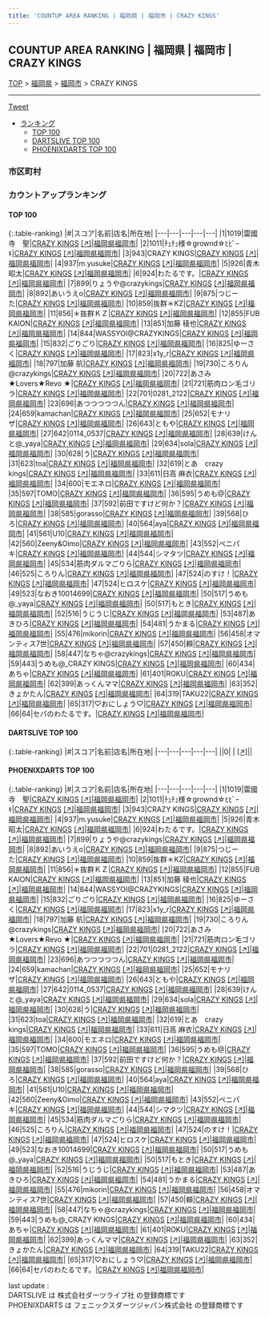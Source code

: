 ```yaml
---
title: 'COUNTUP AREA RANKING | 福岡県 | 福岡市 | CRAZY KINGS'
---
```

## COUNTUP AREA RANKING | 福岡県 | 福岡市 | CRAZY KINGS

[TOP](/darts/rank/) > [福岡県](/darts/rank/福岡県/) > [福岡市](/darts/rank/福岡県/福岡市/) > CRAZY KINGS

___

<a href="https://twitter.com/share?ref_src=twsrc%5Etfw" data-text="COUNTUP AREA RANKING | 福岡県福岡市CRAZY KINGS" class="twitter-share-button" data-hashtags="DARTSLIVE,PHOENIXDARTS,darts,ダーツ" data-show-count="false">Tweet</a>

* [ランキング](#カウントアップランキング)
    * [TOP 100](#top-100)
    * [DARTSLIVE TOP 100](#dartslive-top-100)
    * [PHOENIXDARTS TOP 100](#phoenixdarts-top-100)

### 市区町村

<ul>

</ul>

### カウントアップランキング

#### TOP 100



{:.table-ranking}
|#|スコア|名前|店名|所在地|
|---|---|---|---|---|
|1|1019|<span class="rank-name-pd">雷國寺　聖</span>|<a href="/darts/rank/shops/82368.html">CRAZY KINGS</a> <a href="https://vs.phoenixdarts.com/jp/shop/shopDetailInfo/s_82368?s_seq=82368">[↗]</a>|<a href="/darts/rank/福岡県/福岡市">福岡県福岡市</a>|
|2|1011|<span class="rank-name-pd">ﾁｭﾁｭ様☆grownd‪☆ﾋﾋﾞｰｷ</span>|<a href="/darts/rank/shops/82368.html">CRAZY KINGS</a> <a href="https://vs.phoenixdarts.com/jp/shop/shopDetailInfo/s_82368?s_seq=82368">[↗]</a>|<a href="/darts/rank/福岡県/福岡市">福岡県福岡市</a>|
|3|943|<span class="rank-name-pd">CRAZY KINGS</span>|<a href="/darts/rank/shops/82368.html">CRAZY KINGS</a> <a href="https://vs.phoenixdarts.com/jp/shop/shopDetailInfo/s_82368?s_seq=82368">[↗]</a>|<a href="/darts/rank/福岡県/福岡市">福岡県福岡市</a>|
|4|937|<span class="rank-name-pd">m.yusuke</span>|<a href="/darts/rank/shops/82368.html">CRAZY KINGS</a> <a href="https://vs.phoenixdarts.com/jp/shop/shopDetailInfo/s_82368?s_seq=82368">[↗]</a>|<a href="/darts/rank/福岡県/福岡市">福岡県福岡市</a>|
|5|926|<span class="rank-name-pd">青木 昭太</span>|<a href="/darts/rank/shops/82368.html">CRAZY KINGS</a> <a href="https://vs.phoenixdarts.com/jp/shop/shopDetailInfo/s_82368?s_seq=82368">[↗]</a>|<a href="/darts/rank/福岡県/福岡市">福岡県福岡市</a>|
|6|924|<span class="rank-name-pd">わたるです。</span>|<a href="/darts/rank/shops/82368.html">CRAZY KINGS</a> <a href="https://vs.phoenixdarts.com/jp/shop/shopDetailInfo/s_82368?s_seq=82368">[↗]</a>|<a href="/darts/rank/福岡県/福岡市">福岡県福岡市</a>|
|7|899|<span class="rank-name-pd">りょうや@crazykings</span>|<a href="/darts/rank/shops/82368.html">CRAZY KINGS</a> <a href="https://vs.phoenixdarts.com/jp/shop/shopDetailInfo/s_82368?s_seq=82368">[↗]</a>|<a href="/darts/rank/福岡県/福岡市">福岡県福岡市</a>|
|8|892|<span class="rank-name-pd">あいうえo</span>|<a href="/darts/rank/shops/82368.html">CRAZY KINGS</a> <a href="https://vs.phoenixdarts.com/jp/shop/shopDetailInfo/s_82368?s_seq=82368">[↗]</a>|<a href="/darts/rank/福岡県/福岡市">福岡県福岡市</a>|
|9|875|<span class="rank-name-pd">つじーた</span>|<a href="/darts/rank/shops/82368.html">CRAZY KINGS</a> <a href="https://vs.phoenixdarts.com/jp/shop/shopDetailInfo/s_82368?s_seq=82368">[↗]</a>|<a href="/darts/rank/福岡県/福岡市">福岡県福岡市</a>|
|10|859|<span class="rank-name-pd">抜群＊KZ</span>|<a href="/darts/rank/shops/82368.html">CRAZY KINGS</a> <a href="https://vs.phoenixdarts.com/jp/shop/shopDetailInfo/s_82368?s_seq=82368">[↗]</a>|<a href="/darts/rank/福岡県/福岡市">福岡県福岡市</a>|
|11|856|<span class="rank-name-pd">＊抜群ＫＺ</span>|<a href="/darts/rank/shops/82368.html">CRAZY KINGS</a> <a href="https://vs.phoenixdarts.com/jp/shop/shopDetailInfo/s_82368?s_seq=82368">[↗]</a>|<a href="/darts/rank/福岡県/福岡市">福岡県福岡市</a>|
|12|855|<span class="rank-name-pd">FUB KAION</span>|<a href="/darts/rank/shops/82368.html">CRAZY KINGS</a> <a href="https://vs.phoenixdarts.com/jp/shop/shopDetailInfo/s_82368?s_seq=82368">[↗]</a>|<a href="/darts/rank/福岡県/福岡市">福岡県福岡市</a>|
|13|851|<span class="rank-name-pd"><span class="pro-icon-pd"></span>加藤 稜也</span>|<a href="/darts/rank/shops/82368.html">CRAZY KINGS</a> <a href="https://vs.phoenixdarts.com/jp/shop/shopDetailInfo/s_82368?s_seq=82368">[↗]</a>|<a href="/darts/rank/福岡県/福岡市">福岡県福岡市</a>|
|14|844|<span class="rank-name-pd">WASSYOI@CRAZYKINGS</span>|<a href="/darts/rank/shops/82368.html">CRAZY KINGS</a> <a href="https://vs.phoenixdarts.com/jp/shop/shopDetailInfo/s_82368?s_seq=82368">[↗]</a>|<a href="/darts/rank/福岡県/福岡市">福岡県福岡市</a>|
|15|832|<span class="rank-name-pd">ごりごり</span>|<a href="/darts/rank/shops/82368.html">CRAZY KINGS</a> <a href="https://vs.phoenixdarts.com/jp/shop/shopDetailInfo/s_82368?s_seq=82368">[↗]</a>|<a href="/darts/rank/福岡県/福岡市">福岡県福岡市</a>|
|16|825|<span class="rank-name-pd">ゆーさく</span>|<a href="/darts/rank/shops/82368.html">CRAZY KINGS</a> <a href="https://vs.phoenixdarts.com/jp/shop/shopDetailInfo/s_82368?s_seq=82368">[↗]</a>|<a href="/darts/rank/福岡県/福岡市">福岡県福岡市</a>|
|17|823|<span class="rank-name-pd">x1y_r</span>|<a href="/darts/rank/shops/82368.html">CRAZY KINGS</a> <a href="https://vs.phoenixdarts.com/jp/shop/shopDetailInfo/s_82368?s_seq=82368">[↗]</a>|<a href="/darts/rank/福岡県/福岡市">福岡県福岡市</a>|
|18|797|<span class="rank-name-pd"><span class="pro-icon-pd"></span>加藤 航</span>|<a href="/darts/rank/shops/82368.html">CRAZY KINGS</a> <a href="https://vs.phoenixdarts.com/jp/shop/shopDetailInfo/s_82368?s_seq=82368">[↗]</a>|<a href="/darts/rank/福岡県/福岡市">福岡県福岡市</a>|
|19|730|<span class="rank-name-pd">ころりん@crazykings</span>|<a href="/darts/rank/shops/82368.html">CRAZY KINGS</a> <a href="https://vs.phoenixdarts.com/jp/shop/shopDetailInfo/s_82368?s_seq=82368">[↗]</a>|<a href="/darts/rank/福岡県/福岡市">福岡県福岡市</a>|
|20|722|<span class="rank-name-pd">あさみ★Lovers★Revo ★</span>|<a href="/darts/rank/shops/82368.html">CRAZY KINGS</a> <a href="https://vs.phoenixdarts.com/jp/shop/shopDetailInfo/s_82368?s_seq=82368">[↗]</a>|<a href="/darts/rank/福岡県/福岡市">福岡県福岡市</a>|
|21|721|<span class="rank-name-pd">筋肉ロン毛ゴリラ</span>|<a href="/darts/rank/shops/82368.html">CRAZY KINGS</a> <a href="https://vs.phoenixdarts.com/jp/shop/shopDetailInfo/s_82368?s_seq=82368">[↗]</a>|<a href="/darts/rank/福岡県/福岡市">福岡県福岡市</a>|
|22|701|<span class="rank-name-pd">0281_2122</span>|<a href="/darts/rank/shops/82368.html">CRAZY KINGS</a> <a href="https://vs.phoenixdarts.com/jp/shop/shopDetailInfo/s_82368?s_seq=82368">[↗]</a>|<a href="/darts/rank/福岡県/福岡市">福岡県福岡市</a>|
|23|696|<span class="rank-name-pd">あつつつつつん</span>|<a href="/darts/rank/shops/82368.html">CRAZY KINGS</a> <a href="https://vs.phoenixdarts.com/jp/shop/shopDetailInfo/s_82368?s_seq=82368">[↗]</a>|<a href="/darts/rank/福岡県/福岡市">福岡県福岡市</a>|
|24|659|<span class="rank-name-pd">kamachan</span>|<a href="/darts/rank/shops/82368.html">CRAZY KINGS</a> <a href="https://vs.phoenixdarts.com/jp/shop/shopDetailInfo/s_82368?s_seq=82368">[↗]</a>|<a href="/darts/rank/福岡県/福岡市">福岡県福岡市</a>|
|25|652|<span class="rank-name-pd">モナリザ</span>|<a href="/darts/rank/shops/82368.html">CRAZY KINGS</a> <a href="https://vs.phoenixdarts.com/jp/shop/shopDetailInfo/s_82368?s_seq=82368">[↗]</a>|<a href="/darts/rank/福岡県/福岡市">福岡県福岡市</a>|
|26|643|<span class="rank-name-pd">ともや</span>|<a href="/darts/rank/shops/82368.html">CRAZY KINGS</a> <a href="https://vs.phoenixdarts.com/jp/shop/shopDetailInfo/s_82368?s_seq=82368">[↗]</a>|<a href="/darts/rank/福岡県/福岡市">福岡県福岡市</a>|
|27|642|<span class="rank-name-pd">0114_0537</span>|<a href="/darts/rank/shops/82368.html">CRAZY KINGS</a> <a href="https://vs.phoenixdarts.com/jp/shop/shopDetailInfo/s_82368?s_seq=82368">[↗]</a>|<a href="/darts/rank/福岡県/福岡市">福岡県福岡市</a>|
|28|639|<span class="rank-name-pd">けんと@_yaya</span>|<a href="/darts/rank/shops/82368.html">CRAZY KINGS</a> <a href="https://vs.phoenixdarts.com/jp/shop/shopDetailInfo/s_82368?s_seq=82368">[↗]</a>|<a href="/darts/rank/福岡県/福岡市">福岡県福岡市</a>|
|29|634|<span class="rank-name-pd">sola</span>|<a href="/darts/rank/shops/82368.html">CRAZY KINGS</a> <a href="https://vs.phoenixdarts.com/jp/shop/shopDetailInfo/s_82368?s_seq=82368">[↗]</a>|<a href="/darts/rank/福岡県/福岡市">福岡県福岡市</a>|
|30|628|<span class="rank-name-pd">う</span>|<a href="/darts/rank/shops/82368.html">CRAZY KINGS</a> <a href="https://vs.phoenixdarts.com/jp/shop/shopDetailInfo/s_82368?s_seq=82368">[↗]</a>|<a href="/darts/rank/福岡県/福岡市">福岡県福岡市</a>|
|31|623|<span class="rank-name-pd">toa</span>|<a href="/darts/rank/shops/82368.html">CRAZY KINGS</a> <a href="https://vs.phoenixdarts.com/jp/shop/shopDetailInfo/s_82368?s_seq=82368">[↗]</a>|<a href="/darts/rank/福岡県/福岡市">福岡県福岡市</a>|
|32|619|<span class="rank-name-pd">とあ　crazy kings</span>|<a href="/darts/rank/shops/82368.html">CRAZY KINGS</a> <a href="https://vs.phoenixdarts.com/jp/shop/shopDetailInfo/s_82368?s_seq=82368">[↗]</a>|<a href="/darts/rank/福岡県/福岡市">福岡県福岡市</a>|
|33|611|<span class="rank-name-pd">日高 麻衣</span>|<a href="/darts/rank/shops/82368.html">CRAZY KINGS</a> <a href="https://vs.phoenixdarts.com/jp/shop/shopDetailInfo/s_82368?s_seq=82368">[↗]</a>|<a href="/darts/rank/福岡県/福岡市">福岡県福岡市</a>|
|34|600|<span class="rank-name-pd">モエネロ</span>|<a href="/darts/rank/shops/82368.html">CRAZY KINGS</a> <a href="https://vs.phoenixdarts.com/jp/shop/shopDetailInfo/s_82368?s_seq=82368">[↗]</a>|<a href="/darts/rank/福岡県/福岡市">福岡県福岡市</a>|
|35|597|<span class="rank-name-pd">TOMO</span>|<a href="/darts/rank/shops/82368.html">CRAZY KINGS</a> <a href="https://vs.phoenixdarts.com/jp/shop/shopDetailInfo/s_82368?s_seq=82368">[↗]</a>|<a href="/darts/rank/福岡県/福岡市">福岡県福岡市</a>|
|36|595|<span class="rank-name-pd">うめも@</span>|<a href="/darts/rank/shops/82368.html">CRAZY KINGS</a> <a href="https://vs.phoenixdarts.com/jp/shop/shopDetailInfo/s_82368?s_seq=82368">[↗]</a>|<a href="/darts/rank/福岡県/福岡市">福岡県福岡市</a>|
|37|592|<span class="rank-name-pd">前田ですけど何か？</span>|<a href="/darts/rank/shops/82368.html">CRAZY KINGS</a> <a href="https://vs.phoenixdarts.com/jp/shop/shopDetailInfo/s_82368?s_seq=82368">[↗]</a>|<a href="/darts/rank/福岡県/福岡市">福岡県福岡市</a>|
|38|585|<span class="rank-name-pd">gorasso</span>|<a href="/darts/rank/shops/82368.html">CRAZY KINGS</a> <a href="https://vs.phoenixdarts.com/jp/shop/shopDetailInfo/s_82368?s_seq=82368">[↗]</a>|<a href="/darts/rank/福岡県/福岡市">福岡県福岡市</a>|
|39|568|<span class="rank-name-pd">ひろ</span>|<a href="/darts/rank/shops/82368.html">CRAZY KINGS</a> <a href="https://vs.phoenixdarts.com/jp/shop/shopDetailInfo/s_82368?s_seq=82368">[↗]</a>|<a href="/darts/rank/福岡県/福岡市">福岡県福岡市</a>|
|40|564|<span class="rank-name-pd">aya</span>|<a href="/darts/rank/shops/82368.html">CRAZY KINGS</a> <a href="https://vs.phoenixdarts.com/jp/shop/shopDetailInfo/s_82368?s_seq=82368">[↗]</a>|<a href="/darts/rank/福岡県/福岡市">福岡県福岡市</a>|
|41|561|<span class="rank-name-pd">U10</span>|<a href="/darts/rank/shops/82368.html">CRAZY KINGS</a> <a href="https://vs.phoenixdarts.com/jp/shop/shopDetailInfo/s_82368?s_seq=82368">[↗]</a>|<a href="/darts/rank/福岡県/福岡市">福岡県福岡市</a>|
|42|560|<span class="rank-name-pd">Zeeny&amp;Oimo</span>|<a href="/darts/rank/shops/82368.html">CRAZY KINGS</a> <a href="https://vs.phoenixdarts.com/jp/shop/shopDetailInfo/s_82368?s_seq=82368">[↗]</a>|<a href="/darts/rank/福岡県/福岡市">福岡県福岡市</a>|
|43|552|<span class="rank-name-pd">ペニパキ</span>|<a href="/darts/rank/shops/82368.html">CRAZY KINGS</a> <a href="https://vs.phoenixdarts.com/jp/shop/shopDetailInfo/s_82368?s_seq=82368">[↗]</a>|<a href="/darts/rank/福岡県/福岡市">福岡県福岡市</a>|
|44|544|<span class="rank-name-pd">シマタツ</span>|<a href="/darts/rank/shops/82368.html">CRAZY KINGS</a> <a href="https://vs.phoenixdarts.com/jp/shop/shopDetailInfo/s_82368?s_seq=82368">[↗]</a>|<a href="/darts/rank/福岡県/福岡市">福岡県福岡市</a>|
|45|534|<span class="rank-name-pd">筋肉ダルマごりら</span>|<a href="/darts/rank/shops/82368.html">CRAZY KINGS</a> <a href="https://vs.phoenixdarts.com/jp/shop/shopDetailInfo/s_82368?s_seq=82368">[↗]</a>|<a href="/darts/rank/福岡県/福岡市">福岡県福岡市</a>|
|46|525|<span class="rank-name-pd">ころりん</span>|<a href="/darts/rank/shops/82368.html">CRAZY KINGS</a> <a href="https://vs.phoenixdarts.com/jp/shop/shopDetailInfo/s_82368?s_seq=82368">[↗]</a>|<a href="/darts/rank/福岡県/福岡市">福岡県福岡市</a>|
|47|524|<span class="rank-name-pd">のすけ！</span>|<a href="/darts/rank/shops/82368.html">CRAZY KINGS</a> <a href="https://vs.phoenixdarts.com/jp/shop/shopDetailInfo/s_82368?s_seq=82368">[↗]</a>|<a href="/darts/rank/福岡県/福岡市">福岡県福岡市</a>|
|47|524|<span class="rank-name-pd">ヒロスケ</span>|<a href="/darts/rank/shops/82368.html">CRAZY KINGS</a> <a href="https://vs.phoenixdarts.com/jp/shop/shopDetailInfo/s_82368?s_seq=82368">[↗]</a>|<a href="/darts/rank/福岡県/福岡市">福岡県福岡市</a>|
|49|523|<span class="rank-name-pd">なおき10014699</span>|<a href="/darts/rank/shops/82368.html">CRAZY KINGS</a> <a href="https://vs.phoenixdarts.com/jp/shop/shopDetailInfo/s_82368?s_seq=82368">[↗]</a>|<a href="/darts/rank/福岡県/福岡市">福岡県福岡市</a>|
|50|517|<span class="rank-name-pd">うめも@_yaya</span>|<a href="/darts/rank/shops/82368.html">CRAZY KINGS</a> <a href="https://vs.phoenixdarts.com/jp/shop/shopDetailInfo/s_82368?s_seq=82368">[↗]</a>|<a href="/darts/rank/福岡県/福岡市">福岡県福岡市</a>|
|50|517|<span class="rank-name-pd">もとき</span>|<a href="/darts/rank/shops/82368.html">CRAZY KINGS</a> <a href="https://vs.phoenixdarts.com/jp/shop/shopDetailInfo/s_82368?s_seq=82368">[↗]</a>|<a href="/darts/rank/福岡県/福岡市">福岡県福岡市</a>|
|52|516|<span class="rank-name-pd">うじうじ</span>|<a href="/darts/rank/shops/82368.html">CRAZY KINGS</a> <a href="https://vs.phoenixdarts.com/jp/shop/shopDetailInfo/s_82368?s_seq=82368">[↗]</a>|<a href="/darts/rank/福岡県/福岡市">福岡県福岡市</a>|
|53|487|<span class="rank-name-pd">あきひろ</span>|<a href="/darts/rank/shops/82368.html">CRAZY KINGS</a> <a href="https://vs.phoenixdarts.com/jp/shop/shopDetailInfo/s_82368?s_seq=82368">[↗]</a>|<a href="/darts/rank/福岡県/福岡市">福岡県福岡市</a>|
|54|481|<span class="rank-name-pd">うかまる</span>|<a href="/darts/rank/shops/82368.html">CRAZY KINGS</a> <a href="https://vs.phoenixdarts.com/jp/shop/shopDetailInfo/s_82368?s_seq=82368">[↗]</a>|<a href="/darts/rank/福岡県/福岡市">福岡県福岡市</a>|
|55|476|<span class="rank-name-pd">mikorin</span>|<a href="/darts/rank/shops/82368.html">CRAZY KINGS</a> <a href="https://vs.phoenixdarts.com/jp/shop/shopDetailInfo/s_82368?s_seq=82368">[↗]</a>|<a href="/darts/rank/福岡県/福岡市">福岡県福岡市</a>|
|56|458|<span class="rank-name-pd">オマンティス7世</span>|<a href="/darts/rank/shops/82368.html">CRAZY KINGS</a> <a href="https://vs.phoenixdarts.com/jp/shop/shopDetailInfo/s_82368?s_seq=82368">[↗]</a>|<a href="/darts/rank/福岡県/福岡市">福岡県福岡市</a>|
|57|450|<span class="rank-name-pd">頼</span>|<a href="/darts/rank/shops/82368.html">CRAZY KINGS</a> <a href="https://vs.phoenixdarts.com/jp/shop/shopDetailInfo/s_82368?s_seq=82368">[↗]</a>|<a href="/darts/rank/福岡県/福岡市">福岡県福岡市</a>|
|58|447|<span class="rank-name-pd">なちゃ@crazykings</span>|<a href="/darts/rank/shops/82368.html">CRAZY KINGS</a> <a href="https://vs.phoenixdarts.com/jp/shop/shopDetailInfo/s_82368?s_seq=82368">[↗]</a>|<a href="/darts/rank/福岡県/福岡市">福岡県福岡市</a>|
|59|443|<span class="rank-name-pd">うめも@_CRAZY KINGS</span>|<a href="/darts/rank/shops/82368.html">CRAZY KINGS</a> <a href="https://vs.phoenixdarts.com/jp/shop/shopDetailInfo/s_82368?s_seq=82368">[↗]</a>|<a href="/darts/rank/福岡県/福岡市">福岡県福岡市</a>|
|60|434|<span class="rank-name-pd">あちゃ</span>|<a href="/darts/rank/shops/82368.html">CRAZY KINGS</a> <a href="https://vs.phoenixdarts.com/jp/shop/shopDetailInfo/s_82368?s_seq=82368">[↗]</a>|<a href="/darts/rank/福岡県/福岡市">福岡県福岡市</a>|
|61|401|<span class="rank-name-pd">ROKU</span>|<a href="/darts/rank/shops/82368.html">CRAZY KINGS</a> <a href="https://vs.phoenixdarts.com/jp/shop/shopDetailInfo/s_82368?s_seq=82368">[↗]</a>|<a href="/darts/rank/福岡県/福岡市">福岡県福岡市</a>|
|62|399|<span class="rank-name-pd">あっくんママ</span>|<a href="/darts/rank/shops/82368.html">CRAZY KINGS</a> <a href="https://vs.phoenixdarts.com/jp/shop/shopDetailInfo/s_82368?s_seq=82368">[↗]</a>|<a href="/darts/rank/福岡県/福岡市">福岡県福岡市</a>|
|63|352|<span class="rank-name-pd">きょかたん</span>|<a href="/darts/rank/shops/82368.html">CRAZY KINGS</a> <a href="https://vs.phoenixdarts.com/jp/shop/shopDetailInfo/s_82368?s_seq=82368">[↗]</a>|<a href="/darts/rank/福岡県/福岡市">福岡県福岡市</a>|
|64|319|<span class="rank-name-pd">TAKU22</span>|<a href="/darts/rank/shops/82368.html">CRAZY KINGS</a> <a href="https://vs.phoenixdarts.com/jp/shop/shopDetailInfo/s_82368?s_seq=82368">[↗]</a>|<a href="/darts/rank/福岡県/福岡市">福岡県福岡市</a>|
|65|317|<span class="rank-name-pd">♡おにしょう♡</span>|<a href="/darts/rank/shops/82368.html">CRAZY KINGS</a> <a href="https://vs.phoenixdarts.com/jp/shop/shopDetailInfo/s_82368?s_seq=82368">[↗]</a>|<a href="/darts/rank/福岡県/福岡市">福岡県福岡市</a>|
|66|64|<span class="rank-name-pd">セパのわたるです。</span>|<a href="/darts/rank/shops/82368.html">CRAZY KINGS</a> <a href="https://vs.phoenixdarts.com/jp/shop/shopDetailInfo/s_82368?s_seq=82368">[↗]</a>|<a href="/darts/rank/福岡県/福岡市">福岡県福岡市</a>|


#### DARTSLIVE TOP 100



{:.table-ranking}
|#|スコア|名前|店名|所在地|
|---|---|---|---|---|
||0|<span class="rank-name-dl"> </span>|<a href="/darts/rank/shops/.html"></a> <a href="">[↗]</a>|<a href="/darts/rank//"></a>|


#### PHOENIXDARTS TOP 100



{:.table-ranking}
|#|スコア|名前|店名|所在地|
|---|---|---|---|---|
|1|1019|<span class="rank-name-pd">雷國寺　聖</span>|<a href="/darts/rank/shops/82368.html">CRAZY KINGS</a> <a href="https://vs.phoenixdarts.com/jp/shop/shopDetailInfo/s_82368?s_seq=82368">[↗]</a>|<a href="/darts/rank/福岡県/福岡市">福岡県福岡市</a>|
|2|1011|<span class="rank-name-pd">ﾁｭﾁｭ様☆grownd‪☆ﾋﾋﾞｰｷ</span>|<a href="/darts/rank/shops/82368.html">CRAZY KINGS</a> <a href="https://vs.phoenixdarts.com/jp/shop/shopDetailInfo/s_82368?s_seq=82368">[↗]</a>|<a href="/darts/rank/福岡県/福岡市">福岡県福岡市</a>|
|3|943|<span class="rank-name-pd">CRAZY KINGS</span>|<a href="/darts/rank/shops/82368.html">CRAZY KINGS</a> <a href="https://vs.phoenixdarts.com/jp/shop/shopDetailInfo/s_82368?s_seq=82368">[↗]</a>|<a href="/darts/rank/福岡県/福岡市">福岡県福岡市</a>|
|4|937|<span class="rank-name-pd">m.yusuke</span>|<a href="/darts/rank/shops/82368.html">CRAZY KINGS</a> <a href="https://vs.phoenixdarts.com/jp/shop/shopDetailInfo/s_82368?s_seq=82368">[↗]</a>|<a href="/darts/rank/福岡県/福岡市">福岡県福岡市</a>|
|5|926|<span class="rank-name-pd">青木 昭太</span>|<a href="/darts/rank/shops/82368.html">CRAZY KINGS</a> <a href="https://vs.phoenixdarts.com/jp/shop/shopDetailInfo/s_82368?s_seq=82368">[↗]</a>|<a href="/darts/rank/福岡県/福岡市">福岡県福岡市</a>|
|6|924|<span class="rank-name-pd">わたるです。</span>|<a href="/darts/rank/shops/82368.html">CRAZY KINGS</a> <a href="https://vs.phoenixdarts.com/jp/shop/shopDetailInfo/s_82368?s_seq=82368">[↗]</a>|<a href="/darts/rank/福岡県/福岡市">福岡県福岡市</a>|
|7|899|<span class="rank-name-pd">りょうや@crazykings</span>|<a href="/darts/rank/shops/82368.html">CRAZY KINGS</a> <a href="https://vs.phoenixdarts.com/jp/shop/shopDetailInfo/s_82368?s_seq=82368">[↗]</a>|<a href="/darts/rank/福岡県/福岡市">福岡県福岡市</a>|
|8|892|<span class="rank-name-pd">あいうえo</span>|<a href="/darts/rank/shops/82368.html">CRAZY KINGS</a> <a href="https://vs.phoenixdarts.com/jp/shop/shopDetailInfo/s_82368?s_seq=82368">[↗]</a>|<a href="/darts/rank/福岡県/福岡市">福岡県福岡市</a>|
|9|875|<span class="rank-name-pd">つじーた</span>|<a href="/darts/rank/shops/82368.html">CRAZY KINGS</a> <a href="https://vs.phoenixdarts.com/jp/shop/shopDetailInfo/s_82368?s_seq=82368">[↗]</a>|<a href="/darts/rank/福岡県/福岡市">福岡県福岡市</a>|
|10|859|<span class="rank-name-pd">抜群＊KZ</span>|<a href="/darts/rank/shops/82368.html">CRAZY KINGS</a> <a href="https://vs.phoenixdarts.com/jp/shop/shopDetailInfo/s_82368?s_seq=82368">[↗]</a>|<a href="/darts/rank/福岡県/福岡市">福岡県福岡市</a>|
|11|856|<span class="rank-name-pd">＊抜群ＫＺ</span>|<a href="/darts/rank/shops/82368.html">CRAZY KINGS</a> <a href="https://vs.phoenixdarts.com/jp/shop/shopDetailInfo/s_82368?s_seq=82368">[↗]</a>|<a href="/darts/rank/福岡県/福岡市">福岡県福岡市</a>|
|12|855|<span class="rank-name-pd">FUB KAION</span>|<a href="/darts/rank/shops/82368.html">CRAZY KINGS</a> <a href="https://vs.phoenixdarts.com/jp/shop/shopDetailInfo/s_82368?s_seq=82368">[↗]</a>|<a href="/darts/rank/福岡県/福岡市">福岡県福岡市</a>|
|13|851|<span class="rank-name-pd"><span class="pro-icon-pd"></span>加藤 稜也</span>|<a href="/darts/rank/shops/82368.html">CRAZY KINGS</a> <a href="https://vs.phoenixdarts.com/jp/shop/shopDetailInfo/s_82368?s_seq=82368">[↗]</a>|<a href="/darts/rank/福岡県/福岡市">福岡県福岡市</a>|
|14|844|<span class="rank-name-pd">WASSYOI@CRAZYKINGS</span>|<a href="/darts/rank/shops/82368.html">CRAZY KINGS</a> <a href="https://vs.phoenixdarts.com/jp/shop/shopDetailInfo/s_82368?s_seq=82368">[↗]</a>|<a href="/darts/rank/福岡県/福岡市">福岡県福岡市</a>|
|15|832|<span class="rank-name-pd">ごりごり</span>|<a href="/darts/rank/shops/82368.html">CRAZY KINGS</a> <a href="https://vs.phoenixdarts.com/jp/shop/shopDetailInfo/s_82368?s_seq=82368">[↗]</a>|<a href="/darts/rank/福岡県/福岡市">福岡県福岡市</a>|
|16|825|<span class="rank-name-pd">ゆーさく</span>|<a href="/darts/rank/shops/82368.html">CRAZY KINGS</a> <a href="https://vs.phoenixdarts.com/jp/shop/shopDetailInfo/s_82368?s_seq=82368">[↗]</a>|<a href="/darts/rank/福岡県/福岡市">福岡県福岡市</a>|
|17|823|<span class="rank-name-pd">x1y_r</span>|<a href="/darts/rank/shops/82368.html">CRAZY KINGS</a> <a href="https://vs.phoenixdarts.com/jp/shop/shopDetailInfo/s_82368?s_seq=82368">[↗]</a>|<a href="/darts/rank/福岡県/福岡市">福岡県福岡市</a>|
|18|797|<span class="rank-name-pd"><span class="pro-icon-pd"></span>加藤 航</span>|<a href="/darts/rank/shops/82368.html">CRAZY KINGS</a> <a href="https://vs.phoenixdarts.com/jp/shop/shopDetailInfo/s_82368?s_seq=82368">[↗]</a>|<a href="/darts/rank/福岡県/福岡市">福岡県福岡市</a>|
|19|730|<span class="rank-name-pd">ころりん@crazykings</span>|<a href="/darts/rank/shops/82368.html">CRAZY KINGS</a> <a href="https://vs.phoenixdarts.com/jp/shop/shopDetailInfo/s_82368?s_seq=82368">[↗]</a>|<a href="/darts/rank/福岡県/福岡市">福岡県福岡市</a>|
|20|722|<span class="rank-name-pd">あさみ★Lovers★Revo ★</span>|<a href="/darts/rank/shops/82368.html">CRAZY KINGS</a> <a href="https://vs.phoenixdarts.com/jp/shop/shopDetailInfo/s_82368?s_seq=82368">[↗]</a>|<a href="/darts/rank/福岡県/福岡市">福岡県福岡市</a>|
|21|721|<span class="rank-name-pd">筋肉ロン毛ゴリラ</span>|<a href="/darts/rank/shops/82368.html">CRAZY KINGS</a> <a href="https://vs.phoenixdarts.com/jp/shop/shopDetailInfo/s_82368?s_seq=82368">[↗]</a>|<a href="/darts/rank/福岡県/福岡市">福岡県福岡市</a>|
|22|701|<span class="rank-name-pd">0281_2122</span>|<a href="/darts/rank/shops/82368.html">CRAZY KINGS</a> <a href="https://vs.phoenixdarts.com/jp/shop/shopDetailInfo/s_82368?s_seq=82368">[↗]</a>|<a href="/darts/rank/福岡県/福岡市">福岡県福岡市</a>|
|23|696|<span class="rank-name-pd">あつつつつつん</span>|<a href="/darts/rank/shops/82368.html">CRAZY KINGS</a> <a href="https://vs.phoenixdarts.com/jp/shop/shopDetailInfo/s_82368?s_seq=82368">[↗]</a>|<a href="/darts/rank/福岡県/福岡市">福岡県福岡市</a>|
|24|659|<span class="rank-name-pd">kamachan</span>|<a href="/darts/rank/shops/82368.html">CRAZY KINGS</a> <a href="https://vs.phoenixdarts.com/jp/shop/shopDetailInfo/s_82368?s_seq=82368">[↗]</a>|<a href="/darts/rank/福岡県/福岡市">福岡県福岡市</a>|
|25|652|<span class="rank-name-pd">モナリザ</span>|<a href="/darts/rank/shops/82368.html">CRAZY KINGS</a> <a href="https://vs.phoenixdarts.com/jp/shop/shopDetailInfo/s_82368?s_seq=82368">[↗]</a>|<a href="/darts/rank/福岡県/福岡市">福岡県福岡市</a>|
|26|643|<span class="rank-name-pd">ともや</span>|<a href="/darts/rank/shops/82368.html">CRAZY KINGS</a> <a href="https://vs.phoenixdarts.com/jp/shop/shopDetailInfo/s_82368?s_seq=82368">[↗]</a>|<a href="/darts/rank/福岡県/福岡市">福岡県福岡市</a>|
|27|642|<span class="rank-name-pd">0114_0537</span>|<a href="/darts/rank/shops/82368.html">CRAZY KINGS</a> <a href="https://vs.phoenixdarts.com/jp/shop/shopDetailInfo/s_82368?s_seq=82368">[↗]</a>|<a href="/darts/rank/福岡県/福岡市">福岡県福岡市</a>|
|28|639|<span class="rank-name-pd">けんと@_yaya</span>|<a href="/darts/rank/shops/82368.html">CRAZY KINGS</a> <a href="https://vs.phoenixdarts.com/jp/shop/shopDetailInfo/s_82368?s_seq=82368">[↗]</a>|<a href="/darts/rank/福岡県/福岡市">福岡県福岡市</a>|
|29|634|<span class="rank-name-pd">sola</span>|<a href="/darts/rank/shops/82368.html">CRAZY KINGS</a> <a href="https://vs.phoenixdarts.com/jp/shop/shopDetailInfo/s_82368?s_seq=82368">[↗]</a>|<a href="/darts/rank/福岡県/福岡市">福岡県福岡市</a>|
|30|628|<span class="rank-name-pd">う</span>|<a href="/darts/rank/shops/82368.html">CRAZY KINGS</a> <a href="https://vs.phoenixdarts.com/jp/shop/shopDetailInfo/s_82368?s_seq=82368">[↗]</a>|<a href="/darts/rank/福岡県/福岡市">福岡県福岡市</a>|
|31|623|<span class="rank-name-pd">toa</span>|<a href="/darts/rank/shops/82368.html">CRAZY KINGS</a> <a href="https://vs.phoenixdarts.com/jp/shop/shopDetailInfo/s_82368?s_seq=82368">[↗]</a>|<a href="/darts/rank/福岡県/福岡市">福岡県福岡市</a>|
|32|619|<span class="rank-name-pd">とあ　crazy kings</span>|<a href="/darts/rank/shops/82368.html">CRAZY KINGS</a> <a href="https://vs.phoenixdarts.com/jp/shop/shopDetailInfo/s_82368?s_seq=82368">[↗]</a>|<a href="/darts/rank/福岡県/福岡市">福岡県福岡市</a>|
|33|611|<span class="rank-name-pd">日高 麻衣</span>|<a href="/darts/rank/shops/82368.html">CRAZY KINGS</a> <a href="https://vs.phoenixdarts.com/jp/shop/shopDetailInfo/s_82368?s_seq=82368">[↗]</a>|<a href="/darts/rank/福岡県/福岡市">福岡県福岡市</a>|
|34|600|<span class="rank-name-pd">モエネロ</span>|<a href="/darts/rank/shops/82368.html">CRAZY KINGS</a> <a href="https://vs.phoenixdarts.com/jp/shop/shopDetailInfo/s_82368?s_seq=82368">[↗]</a>|<a href="/darts/rank/福岡県/福岡市">福岡県福岡市</a>|
|35|597|<span class="rank-name-pd">TOMO</span>|<a href="/darts/rank/shops/82368.html">CRAZY KINGS</a> <a href="https://vs.phoenixdarts.com/jp/shop/shopDetailInfo/s_82368?s_seq=82368">[↗]</a>|<a href="/darts/rank/福岡県/福岡市">福岡県福岡市</a>|
|36|595|<span class="rank-name-pd">うめも@</span>|<a href="/darts/rank/shops/82368.html">CRAZY KINGS</a> <a href="https://vs.phoenixdarts.com/jp/shop/shopDetailInfo/s_82368?s_seq=82368">[↗]</a>|<a href="/darts/rank/福岡県/福岡市">福岡県福岡市</a>|
|37|592|<span class="rank-name-pd">前田ですけど何か？</span>|<a href="/darts/rank/shops/82368.html">CRAZY KINGS</a> <a href="https://vs.phoenixdarts.com/jp/shop/shopDetailInfo/s_82368?s_seq=82368">[↗]</a>|<a href="/darts/rank/福岡県/福岡市">福岡県福岡市</a>|
|38|585|<span class="rank-name-pd">gorasso</span>|<a href="/darts/rank/shops/82368.html">CRAZY KINGS</a> <a href="https://vs.phoenixdarts.com/jp/shop/shopDetailInfo/s_82368?s_seq=82368">[↗]</a>|<a href="/darts/rank/福岡県/福岡市">福岡県福岡市</a>|
|39|568|<span class="rank-name-pd">ひろ</span>|<a href="/darts/rank/shops/82368.html">CRAZY KINGS</a> <a href="https://vs.phoenixdarts.com/jp/shop/shopDetailInfo/s_82368?s_seq=82368">[↗]</a>|<a href="/darts/rank/福岡県/福岡市">福岡県福岡市</a>|
|40|564|<span class="rank-name-pd">aya</span>|<a href="/darts/rank/shops/82368.html">CRAZY KINGS</a> <a href="https://vs.phoenixdarts.com/jp/shop/shopDetailInfo/s_82368?s_seq=82368">[↗]</a>|<a href="/darts/rank/福岡県/福岡市">福岡県福岡市</a>|
|41|561|<span class="rank-name-pd">U10</span>|<a href="/darts/rank/shops/82368.html">CRAZY KINGS</a> <a href="https://vs.phoenixdarts.com/jp/shop/shopDetailInfo/s_82368?s_seq=82368">[↗]</a>|<a href="/darts/rank/福岡県/福岡市">福岡県福岡市</a>|
|42|560|<span class="rank-name-pd">Zeeny&amp;Oimo</span>|<a href="/darts/rank/shops/82368.html">CRAZY KINGS</a> <a href="https://vs.phoenixdarts.com/jp/shop/shopDetailInfo/s_82368?s_seq=82368">[↗]</a>|<a href="/darts/rank/福岡県/福岡市">福岡県福岡市</a>|
|43|552|<span class="rank-name-pd">ペニパキ</span>|<a href="/darts/rank/shops/82368.html">CRAZY KINGS</a> <a href="https://vs.phoenixdarts.com/jp/shop/shopDetailInfo/s_82368?s_seq=82368">[↗]</a>|<a href="/darts/rank/福岡県/福岡市">福岡県福岡市</a>|
|44|544|<span class="rank-name-pd">シマタツ</span>|<a href="/darts/rank/shops/82368.html">CRAZY KINGS</a> <a href="https://vs.phoenixdarts.com/jp/shop/shopDetailInfo/s_82368?s_seq=82368">[↗]</a>|<a href="/darts/rank/福岡県/福岡市">福岡県福岡市</a>|
|45|534|<span class="rank-name-pd">筋肉ダルマごりら</span>|<a href="/darts/rank/shops/82368.html">CRAZY KINGS</a> <a href="https://vs.phoenixdarts.com/jp/shop/shopDetailInfo/s_82368?s_seq=82368">[↗]</a>|<a href="/darts/rank/福岡県/福岡市">福岡県福岡市</a>|
|46|525|<span class="rank-name-pd">ころりん</span>|<a href="/darts/rank/shops/82368.html">CRAZY KINGS</a> <a href="https://vs.phoenixdarts.com/jp/shop/shopDetailInfo/s_82368?s_seq=82368">[↗]</a>|<a href="/darts/rank/福岡県/福岡市">福岡県福岡市</a>|
|47|524|<span class="rank-name-pd">のすけ！</span>|<a href="/darts/rank/shops/82368.html">CRAZY KINGS</a> <a href="https://vs.phoenixdarts.com/jp/shop/shopDetailInfo/s_82368?s_seq=82368">[↗]</a>|<a href="/darts/rank/福岡県/福岡市">福岡県福岡市</a>|
|47|524|<span class="rank-name-pd">ヒロスケ</span>|<a href="/darts/rank/shops/82368.html">CRAZY KINGS</a> <a href="https://vs.phoenixdarts.com/jp/shop/shopDetailInfo/s_82368?s_seq=82368">[↗]</a>|<a href="/darts/rank/福岡県/福岡市">福岡県福岡市</a>|
|49|523|<span class="rank-name-pd">なおき10014699</span>|<a href="/darts/rank/shops/82368.html">CRAZY KINGS</a> <a href="https://vs.phoenixdarts.com/jp/shop/shopDetailInfo/s_82368?s_seq=82368">[↗]</a>|<a href="/darts/rank/福岡県/福岡市">福岡県福岡市</a>|
|50|517|<span class="rank-name-pd">うめも@_yaya</span>|<a href="/darts/rank/shops/82368.html">CRAZY KINGS</a> <a href="https://vs.phoenixdarts.com/jp/shop/shopDetailInfo/s_82368?s_seq=82368">[↗]</a>|<a href="/darts/rank/福岡県/福岡市">福岡県福岡市</a>|
|50|517|<span class="rank-name-pd">もとき</span>|<a href="/darts/rank/shops/82368.html">CRAZY KINGS</a> <a href="https://vs.phoenixdarts.com/jp/shop/shopDetailInfo/s_82368?s_seq=82368">[↗]</a>|<a href="/darts/rank/福岡県/福岡市">福岡県福岡市</a>|
|52|516|<span class="rank-name-pd">うじうじ</span>|<a href="/darts/rank/shops/82368.html">CRAZY KINGS</a> <a href="https://vs.phoenixdarts.com/jp/shop/shopDetailInfo/s_82368?s_seq=82368">[↗]</a>|<a href="/darts/rank/福岡県/福岡市">福岡県福岡市</a>|
|53|487|<span class="rank-name-pd">あきひろ</span>|<a href="/darts/rank/shops/82368.html">CRAZY KINGS</a> <a href="https://vs.phoenixdarts.com/jp/shop/shopDetailInfo/s_82368?s_seq=82368">[↗]</a>|<a href="/darts/rank/福岡県/福岡市">福岡県福岡市</a>|
|54|481|<span class="rank-name-pd">うかまる</span>|<a href="/darts/rank/shops/82368.html">CRAZY KINGS</a> <a href="https://vs.phoenixdarts.com/jp/shop/shopDetailInfo/s_82368?s_seq=82368">[↗]</a>|<a href="/darts/rank/福岡県/福岡市">福岡県福岡市</a>|
|55|476|<span class="rank-name-pd">mikorin</span>|<a href="/darts/rank/shops/82368.html">CRAZY KINGS</a> <a href="https://vs.phoenixdarts.com/jp/shop/shopDetailInfo/s_82368?s_seq=82368">[↗]</a>|<a href="/darts/rank/福岡県/福岡市">福岡県福岡市</a>|
|56|458|<span class="rank-name-pd">オマンティス7世</span>|<a href="/darts/rank/shops/82368.html">CRAZY KINGS</a> <a href="https://vs.phoenixdarts.com/jp/shop/shopDetailInfo/s_82368?s_seq=82368">[↗]</a>|<a href="/darts/rank/福岡県/福岡市">福岡県福岡市</a>|
|57|450|<span class="rank-name-pd">頼</span>|<a href="/darts/rank/shops/82368.html">CRAZY KINGS</a> <a href="https://vs.phoenixdarts.com/jp/shop/shopDetailInfo/s_82368?s_seq=82368">[↗]</a>|<a href="/darts/rank/福岡県/福岡市">福岡県福岡市</a>|
|58|447|<span class="rank-name-pd">なちゃ@crazykings</span>|<a href="/darts/rank/shops/82368.html">CRAZY KINGS</a> <a href="https://vs.phoenixdarts.com/jp/shop/shopDetailInfo/s_82368?s_seq=82368">[↗]</a>|<a href="/darts/rank/福岡県/福岡市">福岡県福岡市</a>|
|59|443|<span class="rank-name-pd">うめも@_CRAZY KINGS</span>|<a href="/darts/rank/shops/82368.html">CRAZY KINGS</a> <a href="https://vs.phoenixdarts.com/jp/shop/shopDetailInfo/s_82368?s_seq=82368">[↗]</a>|<a href="/darts/rank/福岡県/福岡市">福岡県福岡市</a>|
|60|434|<span class="rank-name-pd">あちゃ</span>|<a href="/darts/rank/shops/82368.html">CRAZY KINGS</a> <a href="https://vs.phoenixdarts.com/jp/shop/shopDetailInfo/s_82368?s_seq=82368">[↗]</a>|<a href="/darts/rank/福岡県/福岡市">福岡県福岡市</a>|
|61|401|<span class="rank-name-pd">ROKU</span>|<a href="/darts/rank/shops/82368.html">CRAZY KINGS</a> <a href="https://vs.phoenixdarts.com/jp/shop/shopDetailInfo/s_82368?s_seq=82368">[↗]</a>|<a href="/darts/rank/福岡県/福岡市">福岡県福岡市</a>|
|62|399|<span class="rank-name-pd">あっくんママ</span>|<a href="/darts/rank/shops/82368.html">CRAZY KINGS</a> <a href="https://vs.phoenixdarts.com/jp/shop/shopDetailInfo/s_82368?s_seq=82368">[↗]</a>|<a href="/darts/rank/福岡県/福岡市">福岡県福岡市</a>|
|63|352|<span class="rank-name-pd">きょかたん</span>|<a href="/darts/rank/shops/82368.html">CRAZY KINGS</a> <a href="https://vs.phoenixdarts.com/jp/shop/shopDetailInfo/s_82368?s_seq=82368">[↗]</a>|<a href="/darts/rank/福岡県/福岡市">福岡県福岡市</a>|
|64|319|<span class="rank-name-pd">TAKU22</span>|<a href="/darts/rank/shops/82368.html">CRAZY KINGS</a> <a href="https://vs.phoenixdarts.com/jp/shop/shopDetailInfo/s_82368?s_seq=82368">[↗]</a>|<a href="/darts/rank/福岡県/福岡市">福岡県福岡市</a>|
|65|317|<span class="rank-name-pd">♡おにしょう♡</span>|<a href="/darts/rank/shops/82368.html">CRAZY KINGS</a> <a href="https://vs.phoenixdarts.com/jp/shop/shopDetailInfo/s_82368?s_seq=82368">[↗]</a>|<a href="/darts/rank/福岡県/福岡市">福岡県福岡市</a>|
|66|64|<span class="rank-name-pd">セパのわたるです。</span>|<a href="/darts/rank/shops/82368.html">CRAZY KINGS</a> <a href="https://vs.phoenixdarts.com/jp/shop/shopDetailInfo/s_82368?s_seq=82368">[↗]</a>|<a href="/darts/rank/福岡県/福岡市">福岡県福岡市</a>|


<div class="footer border-top border-gray-light mt-5 pt-3 text-right text-gray">
    last update : <span style="font-weight: italic" id="foot_last_modified"></span><br />
    DARTSLIVE は 株式会社ダーツライブ社 の登録商標です<br />
    PHOENIXDARTS は フェニックスダーツジャパン株式会社 の登録商標です<br />
</div>

<script src="https://cdnjs.cloudflare.com/ajax/libs/jquery.tablesorter/2.31.3/js/jquery.tablesorter.min.js" integrity="sha512-qzgd5cYSZcosqpzpn7zF2ZId8f/8CHmFKZ8j7mU4OUXTNRd5g+ZHBPsgKEwoqxCtdQvExE5LprwwPAgoicguNg==" crossorigin="anonymous" referrerpolicy="no-referrer"></script>
<link rel="stylesheet" href="https://cdnjs.cloudflare.com/ajax/libs/jquery.tablesorter/2.31.3/css/theme.default.min.css" integrity="sha512-wghhOJkjQX0Lh3NSWvNKeZ0ZpNn+SPVXX1Qyc9OCaogADktxrBiBdKGDoqVUOyhStvMBmJQ8ZdMHiR3wuEq8+w==" crossorigin="anonymous" referrerpolicy="no-referrer" />
<script>
$(function() {
    $(".table-ranking").tablesorter({sortList:[[0, 0]]});
    $("#foot_last_modified").text(formatDate(new Date(document.lastModified), 'yyyy-MM-dd HH:mm:ss'));
});
</script>

<script async src="https://platform.twitter.com/widgets.js" charset="utf-8"></script>